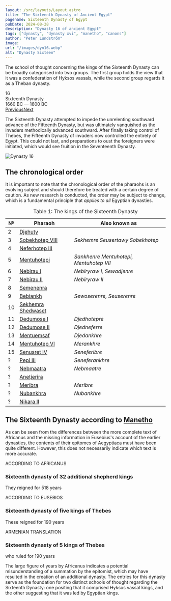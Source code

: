 ```yaml
---
layout: /src/layouts/Layout.astro
title: "The Sixteenth Dynasty of Ancient Egypt"
pagename: Sixteenth Dynasty of Egypt
pubDate: 2024-08-28
description: "Dynasty 16 of ancient Egypt"
tags: ["dynasty", "dynasty xvi", "manetho", "canons"]
author: "Peter Lundström"
image:
url: "/images/dyn16.webp"
alt: "Dynasty Sixteen"
---
```


<p class="lead">
The school of thought concerning the kings of the Sixteenth Dynasty can be broadly categorised into two groups. The first group holds the view that it was a confederation of Hyksos vassals, while the second group regards it as a Theban dynasty.
</p>
<div class="dynruta float-right ml-4 mb-3 mt-4">
	<div class="flex flex-col justify-center items-center [text-shadow:_0_1px_0_rgb(255_255_255_/_20%)]">
		<div class="text-9xl font-bold [text-shadow:_0_1px_0_rgb(255_255_255_/_40%)]">16</div>
		<div>Sixteenth Dynasty</div>
		<div>1660 BC &mdash; 1600 BC</div>
		<div class="w-full flex justify-between"><a href="/dynasty/15">Previous</a><a href="/dynasty/17">Next</a></div>
	</div>
</div>
<p>The Sixteenth Dynasty attempted to impede the unrelenting southward advance of the Fifteenth Dynasty, but was ultimately vanquished as the invaders methodically advanced southward. After finally taking control of Thebes, the Fifteenth Dynasty of invaders now controlled the entirety of Egypt. This could not last, and preparations to oust the foreigners were initiated, which would see fruition in the Seventeenth Dynasty.</p>

<img class="w-full rounded-sm sm:rounded-xl my-10" src="/images/dyn16.webp" alt="Dynasty 16">
<h2 class="mt-10">The chronological order</h2>
<p>
It is important to note that the chronological order of the pharaohs is an evolving subject and should therefore be treated with a certain degree of caution. As new research is conducted, the order may be subject to change, which is a fundamental principle that <i>applies to all</i> Egyptian dynasties.
</p>

<table>
	<caption class="py-2 text-sm">Table 1: The kings of the Sixteenth Dynasty</caption>
	<thead>
		<tr>
			<th scope="col" class="pr-[1ch] text-center">№</th>
			<th scope="col" class="pl-3">Pharaoh</th>
			<th scope="col" class="pl-3">Also known as</th>
		</tr>
	</thead>
	<tbody>
		<tr><td>2</td><td><a href="/pharaohs/Djehuty">Djehuty</a></td><td><em></em></td></tr>
		<tr><td>3</td><td><a href="/pharaohs/Sobekhotep-VIII">Sobekhotep VIII</a></td><td><em>Sekhemre Seusertawy Sobekhotep</em></td></tr>
		<tr><td>4</td><td><a href="/pharaohs/Neferhotep-III">Neferhotep III</a></td><td><em></em></td></tr>
		<tr><td>5</td><td><a href="/pharaohs/Mentuhotepi">Mentuhotepi</a></td><td><em>Sankhenre Mentuhotepi, Mentuhotep VII</em></td></tr>
		<tr><td>6</td><td><a href="/pharaohs/Nebirau-I">Nebirau I</a></td><td><em>Nebiryraw I, Sewadjenre</em></td></tr>
		<tr><td>7</td><td><a href="/pharaohs/Nebirau-II">Nebirau II</a></td><td><em>Nebiryraw II</em></td></tr>
		<tr><td>8</td><td><a href="/pharaohs/Semenenra">Semenenra</a></td><td><em></em></td></tr>
		<tr><td>9</td><td><a href="/pharaohs/Bebiankh">Bebiankh</a></td><td><em>Sewoserenre, Seuserenre</em></td></tr>
		<tr><td>10</td><td><a href="/pharaohs/Sekhemra-Shedwaset">Sekhemra Shedwaset</a></td><td><em></em></td></tr>
		<tr><td>11</td><td><a href="/pharaohs/Dedumose-I">Dedumose I</a></td><td><em>Djedhotepre</em></td></tr>
		<tr><td>12</td><td><a href="/pharaohs/Dedumose-II">Dedumose II</a></td><td><em>Djedneferre</em></td></tr>
		<tr><td>13</td><td><a href="/pharaohs/Mentuemsaf">Mentuemsaf</a></td><td><em>Djedankhre</em></td></tr>
		<tr><td>14</td><td><a href="/pharaohs/Mentuhotep-VI">Mentuhotep VI</a></td><td><em>Merankhre</em></td></tr>
		<tr><td>15</td><td><a href="/pharaohs/Senusret-IV">Senusret IV</a></td><td><em>Seneferibre</em></td></tr>
		<tr><td>?</td><td><a href="/pharaohs/Pepi-III">Pepi III</a></td><td><em>Seneferankhre</em></td></tr>
		<tr><td>?</td><td><a href="/pharaohs/Nebmaatra">Nebmaatra</a></td><td><em>Nebmaatre</em></td></tr>
		<tr><td>?</td><td><a href="/pharaohs/Anetjerira">Anetjerira</a></td><td><em></em></td></tr>
		<tr><td>?</td><td><a href="/pharaohs/Meribra">Meribra</a></td><td><em>Meribre</em></td></tr>
		<tr><td>?</td><td><a href="/pharaohs/Nubankhra">Nubankhra</a></td><td><em>Nubankhre</em></td></tr>
		<tr><td>?</td><td><a href="/pharaohs/Nikara-II">Nikara II</a></td><td><em></em></td></tr>
	</tbody>
</table>

<h2 class="mt-10 text-wrap">The Sixteenth Dynasty according to <a href="/authors">Manetho</a></h2>
<p>
As can be seen from the differences between the more complete text of Africanus and the missing information in Eusebius's account of the earlier dynasties, the contents of their epitomes of Aegyptiaca must have been quite different. However, this does not necessarily indicate which text is more accurate.
</p>

<div class="dynasty">
	<div class="w-full">
		<div class="according">ACCORDING TO AFRICANUS</div>
		<h3>Sixteenth dynasty of 32 additional shepherd kings</h3>
		<p>They reigned for <span class="y">518 years</span></p>
	</div>
	<div class="w-full">
		<div class="according">ACCORDING TO EUSEBIOS</div>
		<h3>Sixteenth dynasty of five kings of Thebes</h3>
		<p>These reigned for <span class="y">190 years</span></p>
	</div>
	<div class="w-full">
		<div class="according">ARMENIAN TRANSLATION</div>
		<h3>Sixteenth dynasty of 5 kings of Thebes</h3>
		<p>who ruled for <span class="y">190 years</span></p>
	</div>
</div>
<p>
	The large figure of years by Africanus indicates a potential misunderstanding of a summation by the epitomist, which may have resulted in the creation of an additional dynasty. The entries for this dynasty serve as the foundation for two distinct schools of thought regarding the Sixteenth Dynasty: one positing that it comprised Hyksos vassal kings, and the other suggesting that it was led by Egyptian kings.
</p>
